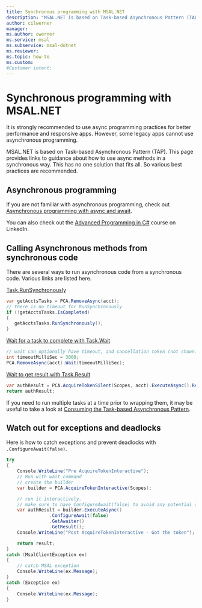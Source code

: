 ```yaml
---
title: Synchronous programming with MSAL.NET
description: "MSAL.NET is based on Task-based Asynchronous Pattern (TAP). This page provides links to guidance about how to use async methods in a synchronous way. This has no one solution that fits all. So various best practices are recommended."
author: cilwerner
manager: 
ms.author: cwerner
ms.service: msal
ms.subservice: msal-dotnet
ms.reviewer: 
ms.topic: how-to
ms.custom: 
#Customer intent: 
---
```


# Synchronous programming with MSAL.NET

It is strongly recommended to use async programming practices for better performance and responsive apps. However, some legacy apps cannot use asynchronous programming.

MSAL.NET is based on Task-based Asynchronous Pattern (TAP). This page provides links to guidance about how to use async methods in a synchronous way. This has no one solution that fits all. So various best practices are recommended.

## Asynchronous programming

If you are not familiar with asynchronous programming, check out [Asynchronous programming with async and await](/dotnet/csharp/programming-guide/concepts/async/).

You can also check out the [Advanced Programming in C#](https://www.linkedin.com/learning/async-programming-in-c-sharp/introduction?u=3322) course on LinkedIn.

## Calling Asynchronous methods from synchronous code

There are several ways to run asynchronous code from a synchronous code. Various links are listed here.

[Task.RunSynchronously](/dotnet/api/system.threading.tasks.task.runsynchronously)

```csharp
var getAcctsTasks = PCA.RemoveAsync(acct);
// there is no timeout for RunSynchronously
if (!getAcctsTasks.IsCompleted)
{
   getAcctsTasks.RunSynchronously();
}
```

[Wait for a task to complete with Task.Wait](/dotnet/api/system.threading.tasks.task.wait)

```csharp
// wait can optionally have timeout, and cancellation token (not shown)
int timeoutMilliSec = 3000;
PCA.RemoveAsync(acct).Wait(timeoutMilliSec);
```

[Wait to get result with Task.Result](/dotnet/api/system.threading.tasks.task-1.result#remarks)

```csharp
var authResult = PCA.AcquireTokenSilent(Scopes, acct).ExecuteAsync().Result;
return authResult;
```

If you need to run multiple tasks at a time prior to wrapping them, it may be useful to take a look at [Consuming the Task-based Asynchronous Pattern](/dotnet/standard/asynchronous-programming-patterns/consuming-the-task-based-asynchronous-pattern).

## Watch out for exceptions and deadlocks

Here is how to catch exceptions and prevent deadlocks with `.ConfigureAwait(false)`.

```csharp
try
{
    Console.WriteLine("Pre AcquireTokenInteractive");
    // Run with wait command
    // create the builder
    var builder = PCA.AcquireTokenInteractive(Scopes);

    // run it interactively.
    // make sure to have ConfigureAwait(false) to avoid any potential deadlocks
    var authResult = builder.ExecuteAsync()
                .ConfigureAwait(false)
                .GetAwaiter()
                .GetResult();
    Console.WriteLine("Post AcquireTokenInteractive - Got the token");

    return result;
}
catch (MsalClientException ex)
{
    // catch MSAL exception
    Console.WriteLine(ex.Message);
}
catch (Exception ex)
{
    Console.WriteLine(ex.Message);
}
```
